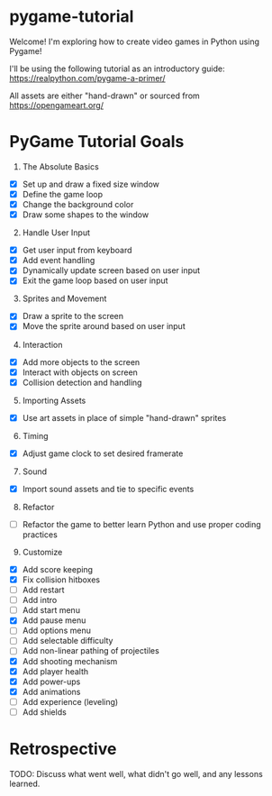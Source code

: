 # pygame-tutorial
Welcome! I'm exploring how to create video games in Python using Pygame!

I'll be using the following tutorial as an introductory guide: https://realpython.com/pygame-a-primer/

All assets are either "hand-drawn" or sourced from https://opengameart.org/

# PyGame Tutorial Goals
1) The Absolute Basics
- [x] Set up and draw a fixed size window
- [x] Define the game loop
- [x] Change the background color
- [x] Draw some shapes to the window

2) Handle User Input
- [x] Get user input from keyboard
- [x] Add event handling
- [x] Dynamically update screen based on user input
- [x] Exit the game loop based on user input

3) Sprites and Movement
- [x] Draw a sprite to the screen
- [x] Move the sprite around based on user input

4) Interaction
- [x] Add more objects to the screen
- [x] Interact with objects on screen
- [x] Collision detection and handling

5) Importing Assets
- [x] Use art assets in place of simple "hand-drawn" sprites

6) Timing
- [x] Adjust game clock to set desired framerate

7) Sound
- [x] Import sound assets and tie to specific events

8) Refactor
- [ ] Refactor the game to better learn Python and use proper coding practices

9) Customize
- [x] Add score keeping
- [x] Fix collision hitboxes
- [ ] Add restart
- [ ] Add intro
- [ ] Add start menu
- [x] Add pause menu
- [ ] Add options menu
- [ ] Add selectable difficulty
- [ ] Add non-linear pathing of projectiles
- [x] Add shooting mechanism
- [x] Add player health
- [x] Add power-ups
- [x] Add animations
- [ ] Add experience (leveling)
- [ ] Add shields

# Retrospective
TODO: Discuss what went well, what didn't go well, and any lessons learned.